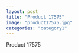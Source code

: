 ```yaml
---
layout: post
title: "Product 17575"
image: "product17575.jpg"
categories: "category1"
---
```

Product 17575
